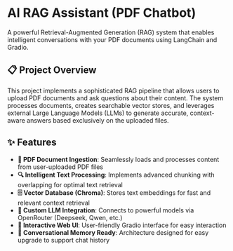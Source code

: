 # AI RAG Assistant (PDF Chatbot)

A powerful Retrieval-Augmented Generation (RAG) system that enables intelligent conversations with your PDF documents using LangChain and Gradio.

## 📋 Project Overview

This project implements a sophisticated RAG pipeline that allows users to upload PDF documents and ask questions about their content. The system processes documents, creates searchable vector stores, and leverages external Large Language Models (LLMs) to generate accurate, context-aware answers based exclusively on the uploaded files.

## ✨ Features

- **📄 PDF Document Ingestion**: Seamlessly loads and processes content from user-uploaded PDF files
- **🔍 Intelligent Text Processing**: Implements advanced chunking with overlapping for optimal text retrieval
- **🗄️ Vector Database (Chroma)**: Stores text embeddings for fast and relevant context retrieval
- **🤖 Custom LLM Integration**: Connects to powerful models via OpenRouter (Deepseek, Qwen, etc.)
- **🎨 Interactive Web UI**: User-friendly Gradio interface for easy interaction
- **🧠 Conversational Memory Ready**: Architecture designed for easy upgrade to support chat history
